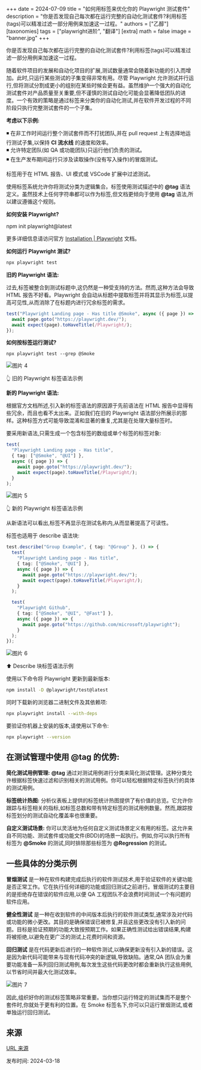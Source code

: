 +++
date = 2024-07-09
title = "如何用标签来优化你的 Playwright 测试套件"
description = "你是否发现自己每次都在运行完整的自动化测试套件?利用标签(tags)可以精准过滤一部分用例来加速这一过程。"
authors = ["乙醇"]
[taxonomies]
tags = ["playwright进阶", "翻译"]
[extra]
math = false
image = "banner.jpg"
+++

你是否发现自己每次都在运行完整的自动化测试套件?利用标签(tags)可以精准过滤一部分用例来加速这一过程。

随着软件项目的发展和自动化项目的扩展,测试数量通常会随着新功能的引入而增加。此时,只运行某些测试的子集变得非常有用。尽管 Playwright 允许测试并行运行,但将测试分割成更小的组别在某些时候会更有益。虽然维护一个强大的自动化测试套件对产品质量至关重要,但不谨慎的测试自动化可能会显著降低团队的进度。一个有效的策略是通过标签来分类你的自动化测试,并在软件开发过程的不同阶段只执行完整测试套件的一个子集。

**考虑以下示例:**

◾ 在非工作时间运行整个测试套件而不打扰团队,并在 pull request 上有选择地运行测试子集,以保持 **CI 流水线** 的速度和效率。  
◾ 允许特定团队(如 QA 或功能团队)只运行他们负责的测试。  
◾ 在生产发布期间运行只涉及读取操作(没有写入操作)的冒烟测试。

标签用于在 HTML 报告、UI 模式或 VSCode 扩展中过滤测试。

使用标签系统允许你将测试分类为逻辑集合。标签使用测试描述中的 **@tag** 语法定义。虽然技术上任何字符串都可以作为标签,但文档更倾向于使用 **@tag** 语法,所以建议遵循这个规则。

**如何安装 Playwright?**

npm init playwright@latest

更多详细信息请访问官方 [Installation | Playwright](https://playwright.dev/docs/intro) 文档。

**如何运行 Playwright 测试?**

```bash
npx playwright test
```

**旧的 Playwright 语法:**

过去,标签被整合到测试标题中,这仍然是一种受支持的方法。然而,这种方法会导致 HTML 报告不好看。Playwright 会自动从标题中提取标签并将其显示为标签,以提高可见性,从而消除了在标题内进行冗余标签的需求。

```typescript
test("Playwright Landing page - Has title @Smoke", async ({ page }) => {
  await page.goto("https://playwright.dev/");
  await expect(page).toHaveTitle(/Playwright/);
});
```

**如何按标签运行测试?**

```
npx playwright test --grep @Smoke
```

![图片 4](https://miro.medium.com/v2/resize:fit:700/1*sh8nQ1APLG4vq_0T7DshFw.png)

👆 旧的 Playwright 标签语法示例

**新的 Playwright 语法:**

根据官方文档所述,引入新的标签语法的原因源于先前语法在 HTML 报告中显得有些冗余，而且也看不太出来。正如我们在旧的 Playwright 语法部分所展示的那样。这种标签方式可能导致混淆和显著的重复,尤其是在处理大量标签时。

要采用新语法,只需生成一个包含标签的数组或单个标签的标签对象:

```typescript
test(
  "Playwright Landing page - Has title",
  { tag: ["@Smoke", "@UI"] },
  async ({ page }) => {
    await page.goto("https://playwright.dev/");
    await expect(page).toHaveTitle(/Playwright/);
  }
);
```

![图片 5](https://miro.medium.com/v2/resize:fit:700/1*ldDx5Z4uAqPunnQ9ZzFJHw.png)

👆 新的 Playwright 标签语法示例

从新语法可以看出,标签不再显示在测试名称内,从而显著提高了可读性。

标签也适用于 describe 语法块:

```typescript
test.describe("Group Example", { tag: "@Group" }, () => {
  test(
    "Playwright Landing page - Has title",
    { tag: ["@Smoke", "@UI"] },
    async ({ page }) => {
      await page.goto("https://playwright.dev/");
      await expect(page).toHaveTitle(/Playwright/);
    }
  );

  test(
    "Playwright Github",
    { tag: ["@Smoke", "@UI", "@Fast"] },
    async ({ page }) => {
      await page.goto("https://github.com/microsoft/playwright");
    }
  );
});
```

![图片 6](https://miro.medium.com/v2/resize:fit:700/1*Ry1DaYod_eLcC-HfEP9aKw.png)

⬆️ Describe 块标签语法示例

使用以下命令将 Playwright 更新到最新版本:

```bash
npm install -D @playwright/test@latest
```

同时下载新的浏览器二进制文件及其依赖项:

```bash
npx playwright install --with-deps
```

要验证你机器上安装的版本,请使用以下命令:

```bash
npx playwright --version
```

## 在测试管理中使用 @tag 的优势:

**简化测试用例管理:** **@tag** 通过对测试用例进行分类来简化测试管理。这种分类允许根据标签快速过滤和识别相关的测试用例。你可以轻松根据特定标签执行的具体的测试用例。

**标签统计热图:** 分析仪表板上提供的标签统计热图提供了有价值的总览。它允许你跟踪与标签相关的指标,如标签总数和带有特定标签的测试用例数量。然而,跟踪按标签划分的测试自动化覆盖率也很重要。

**自定义测试场景:** 你可以灵活地为任何自定义测试场景定义有用的标签。这允许来自不同功能、测试套件或功能文件(BDD)的场景一起执行。例如,你可以执行所有标签为 **@Smoke** 的测试,同时排除那些标签为 **@Regression** 的测试。

## 一些具体的分类示例

**冒烟测试** 是一种在软件构建完成后执行的软件测试技术,用于验证软件的关键功能是否正常工作。它在执行任何详细的功能或回归测试之前进行。冒烟测试的主要目的是拒绝存在错误的软件应用,以便 QA 工程团队不会浪费时间测试一个有问题的软件应用。

**健全性测试** 是一种在收到软件的中间版本后执行的软件测试类型,通常涉及对代码或功能的微小更改。其目的是确保错误已被修复,并且这些更改没有引入新的问题。目标是验证预期的功能大致按预期工作。如果正确性测试给出错误结果,构建将被拒绝,以避免在更广泛的测试上花费时间和资源。

**回归测试** 是在代码更新后进行的一种软件测试,以确保更新没有引入新的错误。这是因为新代码可能带来与现有代码冲突的新逻辑,导致缺陷。通常,QA 团队会为重要功能准备一系列回归测试用例,每次发生这些代码更改时都会重新执行这些用例,以节省时间并最大化测试效率。

![图片 7](https://miro.medium.com/v2/resize:fit:553/1*hirQV3d8tQpEWEuZq-wiCQ.png)

因此,组织好你的测试标签策略非常重要。当你想只运行特定的测试集而不是整个套件时,你就处于更有利的位置。在 Smoke 标签名下,你可以只运行冒烟测试,或者单独运行回归测试。

## 来源

[URL 来源](https://medium.com/@merisstupar11/strategic-tagging-optimizing-your-playwright-test-suit-4ab109343fed)

发布时间: 2024-03-18
